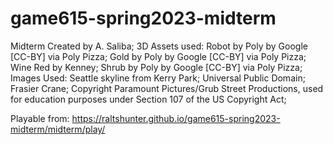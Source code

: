 # game615-spring2023-midterm
 Midterm
Created by A. Saliba;
3D Assets used:
Robot by Poly by Google [CC-BY] via Poly Pizza;
Gold by Poly by Google [CC-BY] via Poly Pizza;
Wine Red by Kenney;
Shrub by Poly by Google [CC-BY] via Poly Pizza;
Images Used:
Seattle skyline from Kerry Park; Universal Public Domain;
Frasier Crane; Copyright Paramount Pictures/Grub Street Productions, used for education purposes under Section 107 of the US Copyright Act;

Playable from: https://raltshunter.github.io/game615-spring2023-midterm/midterm/play/
